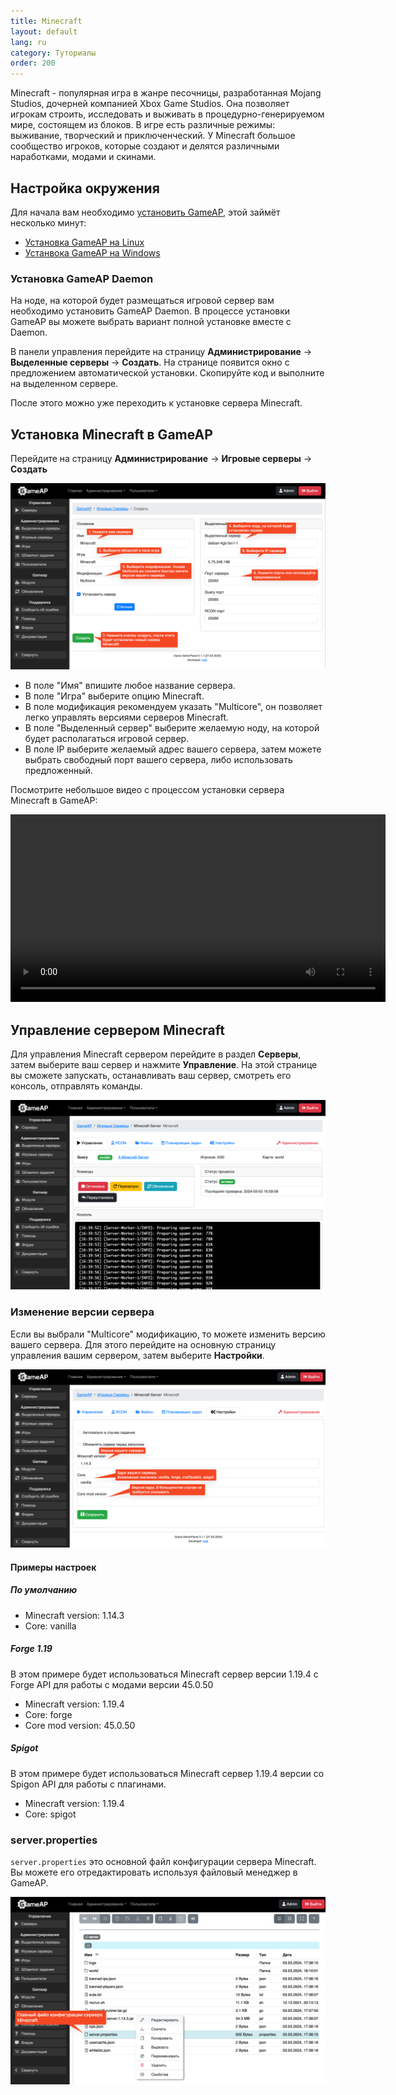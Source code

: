 ```yaml
---
title: Minecraft
layout: default
lang: ru
category: Туториалы
order: 200
---
```


Minecraft - популярная игра в жанре песочницы, разработанная Mojang Studios, дочерней компанией Xbox Game Studios. 
Она позволяет игрокам строить, исследовать и выживать в процедурно-генерируемом мире, состоящем из блоков. 
В игре есть различные режимы: выживание, творческий и приключенческий. 
У Minecraft большое сообщество игроков, которые создают и делятся различными наработками, модами и скинами.

## Настройка окружения

Для начала вам необходимо [установить GameAP](/ru/get_started.html#установка-панели), этой займёт несколько минут:

* [Установка GameAP на Linux](/ru/install/install_on_linux.html)
* [Устанвока GameAP на Windows](/ru/install/install_on_windows.html)

### Установка GameAP Daemon

На ноде, на которой будет размещаться игровой сервер вам необходимо установить GameAP Daemon.
В процессе установки GameAP вы можете выбрать вариант полной установке вместе с Daemon.

В панели управления перейдите на страницу **Администрирование** -> **Выделенные серверы** -> **Создать**. 
На странице появится окно с предложением автоматической установки. Скопируйте код и выполните на выделенном сервере.

После этого можно уже переходить к установке сервера Minecraft.

## Установка Minecraft в GameAP

Перейдите на страницу **Администрирование** -> **Игровые серверы** -> **Создать**

![](/images/ru/tutorials/minecraft/create_form.png)

* В поле "Имя" впишите любое название сервера.
* В поле "Игра" выберите опцию Minecraft.
* В поле модификация рекомендуем указать "Multicore", он позволяет легко управлять версиями серверов Minecraft.
* В поле "Выделенный сервер" выберите желаемую ноду, на которой будет располагаться игровой сервер.
* В поле IP выберите желаемый адрес вашего сервера, затем можете выбрать свободный порт вашего сервера, либо
использовать предложенный.

Посмотрите небольшое видео с процессом установки сервера Minecraft в GameAP:

<video controls width="600">
  <source src="/media/ru/tutorials/minecraft/installation.webm" type="video/webm" />
  <source src="/media/ru/tutorials/minecraft/installation.mp4" type="video/mp4" />
</video>

## Управление сервером Minecraft

Для управления Minecraft сервером перейдите в раздел **Серверы**, затем выберите ваш сервер и нажмите **Управление**.
На этой странице вы сможете запускать, останавливать ваш сервер, смотреть его консоль, отправлять команды.

![](/images/ru/tutorials/minecraft/server_management.png)


### Изменение версии сервера

Если вы выбрали "Multicore" модификацию, то можете изменить версию вашего сервера.
Для этого перейдите на основную страницу управления вашим сервером, затем выберите **Настройки**.

![](/images/ru/tutorials/minecraft/server_settings.png)

#### Примеры настроек

##### По умолчанию 

* Minecraft version: 1.14.3
* Core: vanilla

##### Forge 1.19

В этом примере будет использоваться Minecraft сервер версии 1.19.4 с Forge API для работы с модами версии 45.0.50

* Minecraft version: 1.19.4
* Core: forge
* Core mod version: 45.0.50


##### Spigot

В этом примере будет использоваться Minecraft сервер 1.19.4 версии со Spigon API для работы с плагинами.

* Minecraft version: 1.19.4
* Core: spigot

### server.properties

`server.properties` это основной файл конфигурации сервера Minecraft.
Вы можете его отредактировать используя файловый менеджер в GameAP.

![](/images/ru/tutorials/minecraft/server_properties.png)